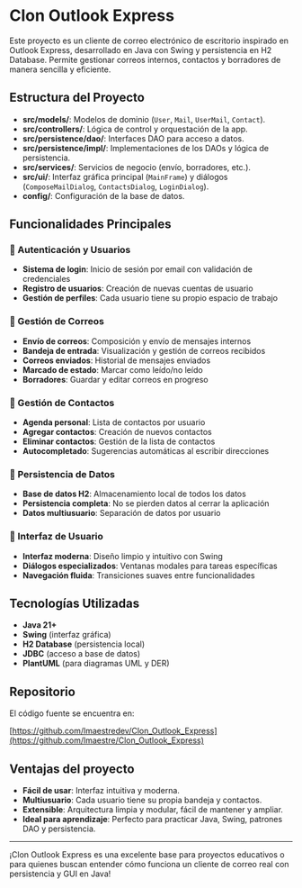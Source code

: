 # Clon Outlook Express

Este proyecto es un cliente de correo electrónico de escritorio inspirado en Outlook Express, desarrollado en Java con Swing y persistencia en H2 Database. Permite gestionar correos internos, contactos y borradores de manera sencilla y eficiente.

## Estructura del Proyecto

- **src/models/**: Modelos de dominio (`User`, `Mail`, `UserMail`, `Contact`).
- **src/controllers/**: Lógica de control y orquestación de la app.
- **src/persistence/dao/**: Interfaces DAO para acceso a datos.
- **src/persistence/impl/**: Implementaciones de los DAOs y lógica de persistencia.
- **src/services/**: Servicios de negocio (envío, borradores, etc.).
- **src/ui/**: Interfaz gráfica principal (`MainFrame`) y diálogos (`ComposeMailDialog`, `ContactsDialog`, `LoginDialog`).
- **config/**: Configuración de la base de datos.

## Funcionalidades Principales

### 🔐 Autenticación y Usuarios
- **Sistema de login**: Inicio de sesión por email con validación de credenciales
- **Registro de usuarios**: Creación de nuevas cuentas de usuario
- **Gestión de perfiles**: Cada usuario tiene su propio espacio de trabajo

### 📧 Gestión de Correos
- **Envío de correos**: Composición y envío de mensajes internos
- **Bandeja de entrada**: Visualización y gestión de correos recibidos
- **Correos enviados**: Historial de mensajes enviados
- **Marcado de estado**: Marcar como leído/no leído
- **Borradores**: Guardar y editar correos en progreso

### 👥 Gestión de Contactos
- **Agenda personal**: Lista de contactos por usuario
- **Agregar contactos**: Creación de nuevos contactos
- **Eliminar contactos**: Gestión de la lista de contactos
- **Autocompletado**: Sugerencias automáticas al escribir direcciones

### 💾 Persistencia de Datos
- **Base de datos H2**: Almacenamiento local de todos los datos
- **Persistencia completa**: No se pierden datos al cerrar la aplicación
- **Datos multiusuario**: Separación de datos por usuario

### 🎨 Interfaz de Usuario
- **Interfaz moderna**: Diseño limpio y intuitivo con Swing
- **Diálogos especializados**: Ventanas modales para tareas específicas
- **Navegación fluida**: Transiciones suaves entre funcionalidades

## Tecnologías Utilizadas

- **Java 21+**
- **Swing** (interfaz gráfica)
- **H2 Database** (persistencia local)
- **JDBC** (acceso a base de datos)
- **PlantUML** (para diagramas UML y DER)

## Repositorio

El código fuente se encuentra en:

[https://github.com/lmaestredev/Clon_Outlook_Express](https://github.com/lmaestre/Clon_Outlook_Express)

## Ventajas del proyecto

- **Fácil de usar**: Interfaz intuitiva y moderna.
- **Multiusuario**: Cada usuario tiene su propia bandeja y contactos.
- **Extensible**: Arquitectura limpia y modular, fácil de mantener y ampliar.
- **Ideal para aprendizaje**: Perfecto para practicar Java, Swing, patrones DAO y persistencia.

---

¡Clon Outlook Express es una excelente base para proyectos educativos o para quienes buscan entender cómo funciona un cliente de correo real con persistencia y GUI en Java!
